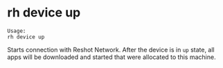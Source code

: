 # rh device up

```
Usage:
rh device up

```

Starts connection with Reshot Network. After the device is in `up` state, all apps will be downloaded and started that were allocated to this machine.




